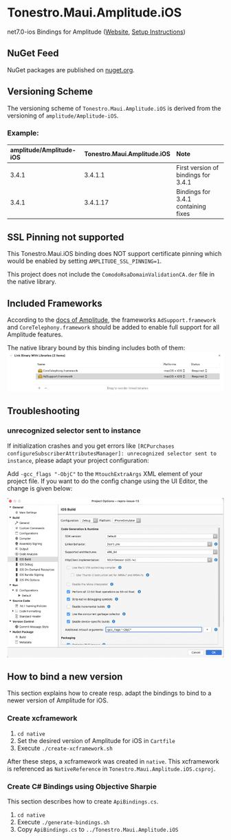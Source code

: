 # Tonestro.Maui.Amplitude.iOS

net7.0-ios Bindings for Amplitude ([Website](https://amplitude.com), [Setup Instructions](https://developers.amplitude.com/docs/ios))

## NuGet Feed

NuGet packages are published on [nuget.org](https://www.nuget.org/packages/Tonestro.Maui.Amplitude.iOS/).

## Versioning Scheme

The versioning scheme of `Tonestro.Maui.Amplitude.iOS` is derived from the versioning of `amplitude/Amplitude-iOS`.

### Example:

| amplitude/Amplitude-iOS | Tonestro.Maui.Amplitude.iOS | Note |
|:--|:--|:--|
| 3.4.1 | 3.4.1.1 | First version of bindings for 3.4.1 |
| 3.4.1 | 3.4.1.17 | Bindings for 3.4.1 containing fixes |

## SSL Pinning not supported

This Tonestro.Maui.iOS binding does NOT support certificate pinning which would be enabled by setting `AMPLITUDE_SSL_PINNING=1`.

This project does not include the `ComodoRsaDomainValidationCA.der` file in the native library.

## Included Frameworks

According to the [docs of Amplitude](https://developers.amplitude.com/docs/ios), the frameworks `AdSupport.framework` and `CoreTelephony.framework` should be added to enable full support for all Amplitude features.

The native library bound by this binding includes both of them:
![linked-libs](readme-images/linked-libs.png)

## Troubleshooting

### unrecognized selector sent to instance

If initialization crashes and you get errors like `[RCPurchases configureSubscriberAttributesManager]: unrecognized selector sent to instance`, please adapt your project configuration:

Add `-gcc_flags "-ObjC"` to the `MtouchExtraArgs` XML element of your project file. If you want to do the config change using the UI Editor, the change is given below:

![troubleshooting-unrecognized-selector](readme-images/troubleshooting-unrecognized-selector.png)

## How to bind a new version

This section explains how to create resp. adapt the bindings to bind to a newer version of Amplitude for iOS.

### Create xcframework

1. `cd native`
2. Set the desired version of Amplitude for iOS in `Cartfile`
3. Execute `./create-xcframework.sh`

After these steps, a xcframework was created in `native`. This xcframework is referenced as `NativeReference` in `Tonestro.Maui.Amplitude.iOS.csproj`.

### Create C# Bindings using Objective Sharpie

This section describes how to create `ApiBindings.cs`.

1. `cd native`
2. Execute `./generate-bindings.sh`
3. Copy `ApiBindings.cs` to `../Tonestro.Maui.Amplitude.iOS`
